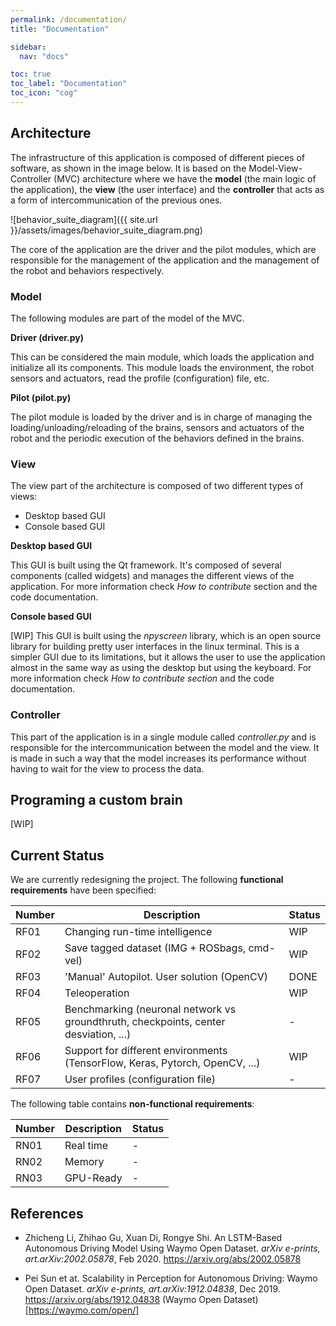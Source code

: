 ```yaml
---
permalink: /documentation/
title: "Documentation"

sidebar:
  nav: "docs"

toc: true
toc_label: "Documentation"
toc_icon: "cog"
---
```



## Architecture

The infrastructure of this application is composed of different pieces of software, as shown in the image below. It is based on the Model-View-Controller (MVC) architecture where we have the **model** (the main logic of the application), the **view** (the user interface) and the **controller** that acts as a form of intercommunication of the previous ones.

![behavior_suite_diagram]({{ site.url }}/assets/images/behavior_suite_diagram.png)

The core of the application are the driver and the pilot modules, which are responsible for the management of the application and the management of the robot and behaviors respectively.

### Model

The following modules are part of the model of the MVC.

**Driver (driver.py)**

This can be considered the main module, which loads the application and initialize all its components. This module loads the environment, the robot sensors and actuators, read the profile (configuration) file, etc. 

**Pilot (pilot.py)**

The pilot module is loaded by the driver and is in charge of managing the loading/unloading/reloading of the brains, sensors and actuators of the robot and the periodic execution of the behaviors defined in the brains.

### View

The view part of the architecture is composed of two different types of views:

* Desktop based GUI
* Console based GUI

**Desktop based GUI**

This GUI is built using the Qt framework. It's composed of several components (called widgets) and manages the different views of the application. For more information check *How to contribute* section and the code documentation.

**Console based GUI**

[WIP] This GUI is built using the *npyscreen* library, which is an open source library for building pretty user interfaces in the linux terminal. This is a simpler GUI due to its limitations, but it allows the user to use the application almost in the same way as using the desktop but using the keyboard. For more information check *How to contribute section* and the code documentation.

### Controller

This part of the application is in a single module called *controller.py* and is responsible for the intercommunication between the model and the view. It is made in such a way that the model increases its performance without having to wait for the view to process the data.



## Programing a custom brain

[WIP]


## Current Status

We are currently redesigning the project. The following **functional requirements** have been specified:

| Number | Description                                                  | Status |
| ------ | ------------------------------------------------------------ | ------ |
| RF01   | Changing run-time intelligence                               | WIP    |
| RF02   | Save tagged dataset (IMG + ROSbags, cmd-vel)                 | WIP    |
| RF03   | 'Manual' Autopilot. User solution (OpenCV)                   | DONE   |
| RF04   | Teleoperation                                                | WIP    |
| RF05   | Benchmarking (neuronal network vs groundthruth, checkpoints, center desviation, ...) | -      |
| RF06   | Support for different environments (TensorFlow, Keras, Pytorch, OpenCV, ...) | WIP    |
| RF07   | User profiles (configuration file)                           | -      |

The following table contains **non-functional requirements**:

| Number | Description | Status |
| ------ | ----------- | ------ |
| RN01   | Real time   | -      |
| RN02   | Memory      | -      |
| RN03   | GPU-Ready   | -      |

## References

* Zhicheng Li, Zhihao Gu, Xuan Di, Rongye Shi. An LSTM-Based Autonomous Driving Model Using Waymo Open Dataset.
*arXiv e-prints, art.arXiv:2002.05878*, Feb 2020. https://arxiv.org/abs/2002.05878

* Pei Sun et at. Scalability in Perception for Autonomous Driving: Waymo Open Dataset. 
*arXiv e-prints, art.arXiv:1912.04838*, Dec 2019. https://arxiv.org/abs/1912.04838 
(Waymo Open Dataset)[https://waymo.com/open/]


